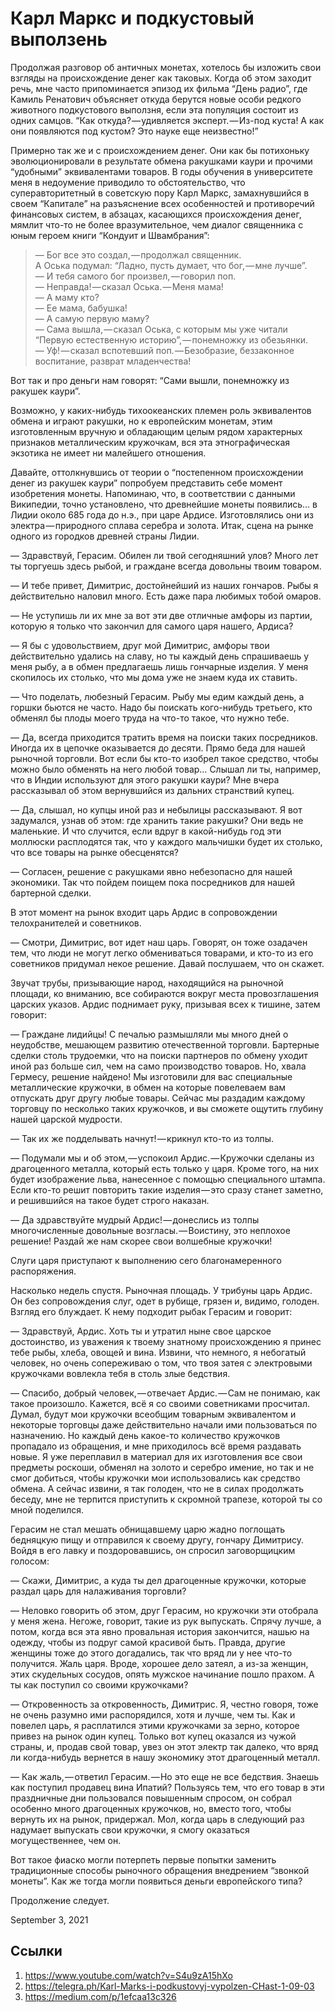 # Карл Маркс и подкустовый выползень

Продолжая разговор об античных монетах, хотелось бы изложить свои
взгляды на происхождение денег как таковых. Когда об этом заходит речь,
мне часто припоминается эпизод их фильма “День радио”, где Камиль
Ренатович объясняет откуда берутся новые особи редкого животного
подкустового выползня, если эта популяция состоит из одних самцов. “Как
откуда? — удивляется эксперт. — Из-под куста! А как они появляются под
кустом? Это науке еще неизвестно!”

Примерно так же и с происхождением денег. Они как бы потихоньку
эволюционировали в результате обмена ракушками каури и прочими
“удобными” эквивалентами товаров. В годы обучения в университете меня в
недоумение приводило то обстоятельство, что суперавторитетный в
советскую пору Карл Маркс, замахнувшийся в своем “Капитале” на
разъяснение всех особенностей и противоречий финансовых систем, в
абзацах, касающихся происхождения денег, мямлит что-то не более
вразумительное, чем диалог священника с юным героем книги “Кондуит и
Швамбрания”:

>  &mdash; Бог все это создал, — продолжал священник.<br>
>  А Оська подумал: “Ладно, пусть думает, что бог, — мне лучше”.<br>
>  &mdash; И тебя самого бог произвел, — говорил поп.<br>
>  &mdash; Неправда! — сказал Оська. — Меня мама!<br>
>  &mdash; А маму кто?<br>
>  &mdash; Ее мама, бабушка!<br>
>  &mdash; А самую первую маму?<br>
>  &mdash; Сама вышла, — сказал Оська, с которым мы уже читали “Первую
>  естественную историю”, — понемножку из обезьянки.<br>
>  &mdash; Уф! — сказал вспотевший поп. — Безобразие, беззаконное воспитание,
>  разврат младенчества!<br>

Вот так и про деньги нам говорят: “Сами вышли, понемножку из ракушек
каури”.

Возможно, у каких-нибудь тихоокеанских племен роль эквивалентов обмена
и играют ракушки, но к европейским монетам, этим изготовленным вручную
и обладающим целым рядом характерных признаков металлическим кружочкам,
вся эта этнографическая экзотика не имеет ни малейшего отношения.

Давайте, оттолкнувшись от теории о “постепенном происхождении денег из
ракушек каури” попробуем представить себе момент изобретения монеты.
Напоминаю, что, в соответствии с данными Википедии, точно
установлено, что древнейшие монеты появились… в Лидии около 685 года
до н.э., при царе Ардисе. Изготовлялись они из электра — природного
сплава серебра и золота. Итак, сцена на рынке одного из городков
древней страны Лидии.

— Здравствуй, Герасим. Обилен ли твой сегодняшний улов? Много лет ты
торгуешь здесь рыбой, и граждане всегда довольны твоим товаром.

— И тебе привет, Димитрис, достойнейший из наших гончаров. Рыбы я
действительно наловил много. Есть даже пара любимых тобой омаров.

— Не уступишь ли их мне за вот эти две отличные амфоры из партии,
которую я только что закончил для самого царя нашего, Ардиса?

— Я бы с удовольствием, друг мой Димитрис, амфоры твои действительно
удались на славу, но ты каждый день спрашиваешь у меня рыбу, а в обмен
предлагаешь лишь гончарные изделия. У меня скопилось их столько, что мы
дома уже не знаем куда их ставить.

— Что поделать, любезный Герасим. Рыбу мы едим каждый день, а горшки
бьются не часто. Надо бы поискать кого-нибудь третьего, кто обменял бы
плоды моего труда на что-то такое, что нужно тебе.

— Да, всегда приходится тратить время на поиски таких посредников.
Иногда их в цепочке оказывается до десяти. Прямо беда для нашей
рыночной торговли. Вот если бы кто-то изобрел такое средство, чтобы
можно было обменять на него любой товар… Слышал ли ты, например, что в
Индии используют для этого ракушки каури? Мне вчера рассказывал об этом
вернувшийся из дальних странствий купец.

— Да, слышал, но купцы иной раз и небылицы рассказывают. Я вот
задумался, узнав об этом: где хранить такие ракушки? Они ведь не
маленькие. И что случится, если вдруг в какой-нибудь год эти моллюски
расплодятся так, что у каждого мальчишки будет их столько, что все
товары на рынке обесценятся?

— Согласен, решение с ракушками явно небезопасно для нашей экономики.
Так что пойдем поищем пока посредников для нашей бартерной сделки.

В этот момент на рынок входит царь Ардис в сопровождении телохранителей
и советников.

— Смотри, Димитрис, вот идет наш царь. Говорят, он тоже озадачен тем,
что люди не могут легко обмениваться товарами, и кто-то из его
советников придумал некое решение. Давай послушаем, что он скажет.

Звучат трубы, призывающие народ, находящийся на рыночной площади, ко
вниманию, все собираются вокруг места провозглашения царских указов.
Ардис поднимает руку, призывая всех к тишине, затем говорит:

— Граждане лидийцы! С печалью размышляли мы много дней о неудобстве,
мешающем развитию отечественной торговли. Бартерные сделки столь
трудоемки, что на поиски партнеров по обмену уходит иной раз больше
сил, чем на само производство товаров. Но, хвала Гермесу, решение
найдено! Мы изготовили для вас специальные металлические кружочки, в
обмен на которые повелеваем вам отпускать друг другу любые товары.
Сейчас мы раздадим каждому торговцу по несколько таких кружочков, и вы
сможете ощутить глубину нашей царской мудрости.

— Так их же подделывать начнут! — крикнул кто-то из толпы.

— Подумали мы и об этом, — успокоил Ардис. — Кружочки сделаны из
драгоценного металла, который есть только у царя. Кроме того, на них
будет изображение льва, нанесенное с помощью специального штампа. Если
кто-то решит повторить такие изделия — это сразу станет заметно, и
решившийся на такое будет строго наказан.

— Да здравствуйте мудрый Ардис! — донеслись из толпы многочисленные
довольные возгласы. — Воистину, это неплохое решение! Раздай же нам
скорее свои волшебные кружочки!

Слуги царя приступают к выполнению сего благонамеренного распоряжения.

Насколько недель спустя. Рыночная площадь. У трибуны царь Ардис. Он без
сопровождения слуг, одет в рубище, грязен и, видимо, голоден. Взгляд
его блуждает. К нему подходит рыбак Герасим и говорит:

— Здравствуй, Ардис. Хоть ты и утратил ныне свое царское достоинство,
из уважения к твоему знатному происхождению я принес тебе рыбы, хлеба,
овощей и вина. Извини, что немного, я небогатый человек, но очень
сопереживаю о том, что твоя затея с электровыми кружочками вовлекла
тебя в столь злые бедствия.

— Спасибо, добрый человек, — отвечает Ардис. — Сам не понимаю, как
такое произошло. Кажется, всё я со своими советниками просчитал. Думал,
будут мои кружочки всеобщим товарным эквивалентом и некоторые торговцы
даже действительно начали ими пользоваться по назначению. Но каждый
день какое-то количество кружочков пропадало из обращения, и мне
приходилось всё время раздавать новые. Я уже переплавил в материал для
их изготовления все свои предметы роскоши, обменял на золото и серебро
имение, но так и не смог добиться, чтобы кружочки мои использовались
как средство обмена. А сейчас извини, я так голоден, что не в силах
продолжать беседу, мне не терпится приступить к скромной трапезе,
которой ты со мной поделился.

Герасим не стал мешать обнищавшему царю жадно поглощать бедняцкую пищу
и отправился к своему другу, гончару Димитрису. Войдя в его лавку и
поздоровавшись, он спросил заговорщицким голосом:

— Скажи, Димитрис, а куда ты дел драгоценные кружочки, которые раздал
царь для налаживания торговли?

— Неловко говорить об этом, друг Герасим, но кружочки эти отобрала у
меня жена. Негоже, говорит, такие из рук выпускать. Спрячу лучше, а
потом, когда вся эта явно провальная история закончится, нашью на
одежду, чтобы из подруг самой красивой быть. Правда, другие женщины
тоже до этого догадались, так что вряд ли у нее что-то получится. Жаль
царя. Вроде, хорошее дело затеял, а из-за женщин, этих скудельных
сосудов, опять мужское начинание пошло прахом. А ты как поступил со
своими кружочками?

— Откровенность за откровенность, Димитрис. Я, честно говоря, тоже не
очень разумно ими распорядился, хотя и лучше, чем ты. Как и повелел
царь, я расплатился этими кружочками за зерно, которое привез на рынок
один купец. Только вот купец оказался из чужой страны, и, продав свой
товар, увез он этот электр так далеко, что вряд ли когда-нибудь
вернется в нашу экономику этот драгоценный металл.

— Как жаль, — ответил Герасим. — Но это еще не все бедствия. Знаешь как
поступил продавец вина Ипатий? Пользуясь тем, что его товар в эти
праздничные дни пользовался повышенным спросом, он собрал особенно
много драгоценных кружочков, но, вместо того, чтобы вернуть их на
рынок, придержал. Мол, когда царь в следующий раз надумает выпускать
свои кружочки, я смогу оказаться могущественнее, чем он.

Вот такое фиаско могли потерпеть первые попытки заменить традиционные
способы рыночного обращения внедрением “звонкой монеты”. Как же тогда
могли появиться деньги европейского типа?

Продолжение следует.


<time>September 3, 2021</time>



## Ссылки

1. https://www.youtube.com/watch?v=S4u9zA15hXo
2. https://telegra.ph/Karl-Marks-i-podkustovyj-vypolzen-CHast-1-09-03
4. https://medium.com/p/1efcaa13c326
